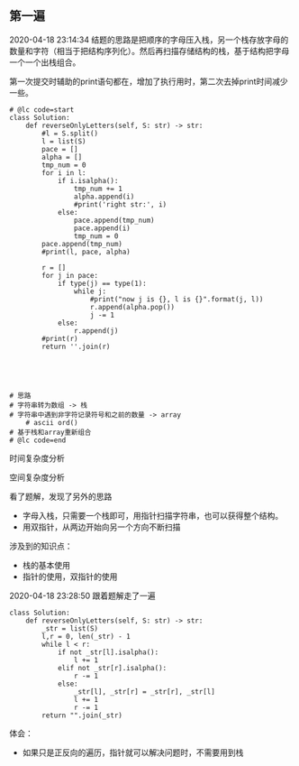 
## 第一遍
2020-04-18 23:14:34
结题的思路是把顺序的字母压入栈，另一个栈存放字母的数量和字符（相当于把结构序列化）。然后再扫描存储结构的栈，基于结构把字母一个一个出栈组合。

第一次提交时辅助的print语句都在，增加了执行用时，第二次去掉print时间减少一些。

```
# @lc code=start
class Solution:
    def reverseOnlyLetters(self, S: str) -> str:
        #l = S.split()
        l = list(S)
        pace = []
        alpha = []
        tmp_num = 0
        for i in l:
            if i.isalpha():
                tmp_num += 1
                alpha.append(i)
                #print('right str:', i)
            else:
                pace.append(tmp_num)
                pace.append(i)
                tmp_num = 0
        pace.append(tmp_num)
        #print(l, pace, alpha)

        r = []
        for j in pace:
            if type(j) == type(1):
                while j:
                    #print("now j is {}, l is {}".format(j, l))
                    r.append(alpha.pop())
                    j -= 1
            else:
                r.append(j)
        #print(r)
        return ''.join(r)





# 思路
# 字符串转为数组 -> 栈
# 字符串中遇到非字符记录符号和之前的数量 -> array
    # ascii ord()
# 基于栈和array重新组合
# @lc code=end
```

时间复杂度分析

空间复杂度分析

看了题解，发现了另外的思路
* 字母入栈，只需要一个栈即可，用指针扫描字符串，也可以获得整个结构。
* 用双指针，从两边开始向另一个方向不断扫描

涉及到的知识点：
* 栈的基本使用
* 指针的使用，双指针的使用

2020-04-18 23:28:50 跟着题解走了一遍
```
class Solution:
    def reverseOnlyLetters(self, S: str) -> str:
        _str = list(S)
        l,r = 0, len(_str) - 1
        while l < r:
            if not _str[l].isalpha():
                l += 1
            elif not _str[r].isalpha():
                r -= 1
            else:
                _str[l], _str[r] = _str[r], _str[l]
                l += 1
                r -= 1
        return "".join(_str)
```

体会：
* 如果只是正反向的遍历，指针就可以解决问题时，不需要用到栈
